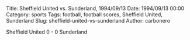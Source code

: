 Title: Sheffield United vs. Sunderland, 1994/09/13
Date: 1994/09/13 00:00
Category: sports
Tags: football, football scores, Sheffield United, Sunderland
Slug: sheffield-united-vs-sunderland
Author: carbonero


Sheffield United 0 - 0 Sunderland
